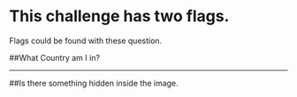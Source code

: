 # This challenge has two flags.

Flags could be found with these question.

##What Country am I in?
_______________________________________________
##Is there something hidden inside the image.
